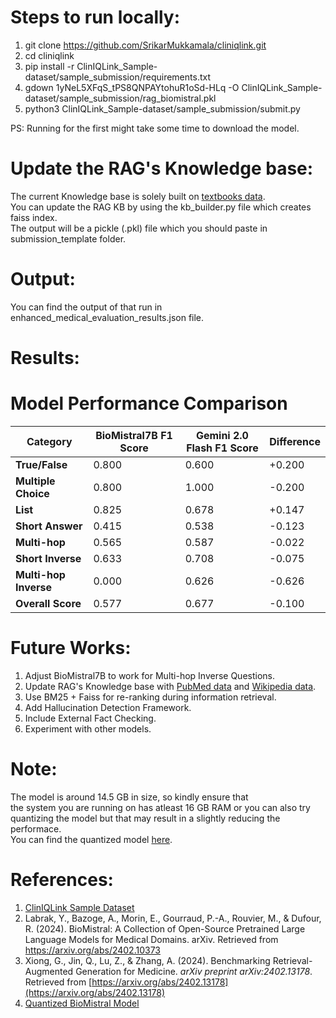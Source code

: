 # Steps to run locally:
1. git clone https://github.com/SrikarMukkamala/cliniqlink.git <br> 
2. cd cliniqlink <br>
3. pip install -r ClinIQLink_Sample-dataset/sample_submission/requirements.txt <br>
4. gdown 1yNeL5XFqS_tPS8QNPAYtohuR1oSd-HLq -O ClinIQLink_Sample-dataset/sample_submission/rag_biomistral.pkl
5. python3 ClinIQLink_Sample-dataset/sample_submission/submit.py <br>

PS: Running for the first might take some time to download the model. <br>

# Update the RAG's Knowledge base:
The current Knowledge base is solely built on [textbooks data](https://huggingface.co/datasets/MedRAG/textbooks). <br>
You can update the RAG KB by using the kb_builder.py file which creates faiss index. <br>
The output will be a pickle (.pkl) file which you should paste in submission_template folder. <br>

# Output:
You can find the output of that run in enhanced_medical_evaluation_results.json file. <br>

# Results:
# Model Performance Comparison

| Category               | BioMistral7B F1 Score | Gemini 2.0 Flash F1 Score | Difference |
|------------------------|--------------------|------------------------|------------|
| **True/False**         | 0.800              | 0.600                  | +0.200     |
| **Multiple Choice**    | 0.800              | 1.000                  | -0.200     |
| **List**              | 0.825              | 0.678                  | +0.147     |
| **Short Answer**      | 0.415              | 0.538                  | -0.123     |
| **Multi-hop**         | 0.565              | 0.587                  | -0.022     |
| **Short Inverse**     | 0.633              | 0.708                  | -0.075     |
| **Multi-hop Inverse** | 0.000              | 0.626                  | -0.626     |
| **Overall Score**     | 0.577              | 0.677                  | -0.100     |

# Future Works:
1. Adjust BioMistral7B to work for Multi-hop Inverse Questions.
2. Update RAG's Knowledge base with [PubMed data](https://huggingface.co/datasets/MedRAG/pubmed) and [Wikipedia data](https://huggingface.co/datasets/MedRAG/wikipedia).
3. Use BM25 + Faiss for re-ranking during information retrieval.
4. Add Hallucination Detection Framework.
5. Include External Fact Checking.
6. Experiment with other models.

# Note: 
The model is around 14.5 GB in size, so kindly ensure that <br>
the system you are running on has atleast 16 GB RAM or you can also try <br>
quantizing the model but that may result in a slightly reducing the performace. <br>
You can find the quantized model [here](https://huggingface.co/MaziyarPanahi/BioMistral-7B-GGUF).

# References:
1. [ClinIQLink Sample Dataset](https://github.com/Brandonio-c/ClinIQLink_Sample-dataset)
2. Labrak, Y., Bazoge, A., Morin, E., Gourraud, P.-A., Rouvier, M., & Dufour, R. (2024). BioMistral: A Collection of Open-Source Pretrained Large Language Models for Medical Domains. arXiv. Retrieved from https://arxiv.org/abs/2402.10373
3. Xiong, G., Jin, Q., Lu, Z., & Zhang, A. (2024). Benchmarking Retrieval-Augmented Generation for Medicine. *arXiv preprint arXiv:2402.13178*. Retrieved from [https://arxiv.org/abs/2402.13178](https://arxiv.org/abs/2402.13178)
4. [Quantized BioMistral Model](https://huggingface.co/MaziyarPanahi/BioMistral-7B-GGUF)



